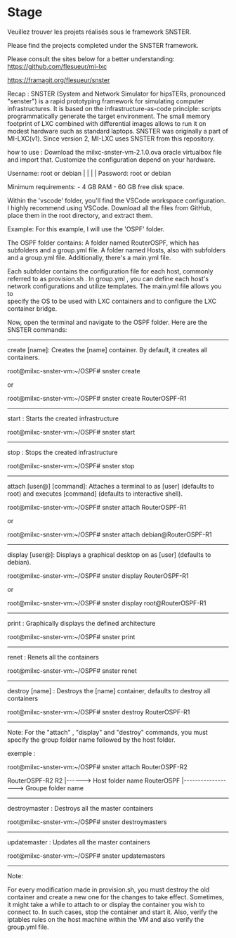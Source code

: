 # Stage
 Veuillez trouver les projets réalisés sous le framework SNSTER. 
 
 Please find the projects completed under the SNSTER framework.

 Please consult the sites below for a better understanding:
  https://github.com/flesueur/mi-lxc
  
  https://framagit.org/flesueur/snster

 Recap : 
  SNSTER (System and Network Simulator for hipsTERs, pronounced "senster") is a rapid prototyping framework for simulating computer infrastructures. It is based on the infrastructure-as-code principle: scripts programmatically         generate the target environment. The small memory footprint of LXC combined with differential images allows to run it on modest hardware such as standard laptops. SNSTER was originally a part of MI-LXC(v1). Since version 2, MI-LXC   uses SNSTER from this repository.

 how to use : 
   Download the milxc-snster-vm-2.1.0.ova oracle virtualbox file and import that.
   Customize the configuration depend on your hardware.
   
   Username: root or debian
              |         |
              |         |
   Password: root or debian
   
  Minimum requirements:
    - 4 GB RAM 
    - 60 GB free disk space.

  Within the 'vscode' folder, you'll find the VSCode workspace configuration. I highly recommend using VSCode. Download all the files from GitHub, place them in the root directory, and extract them.

  Example:
  For this example, I will use the 'OSPF' folder.

  The OSPF folder contains:
   A folder named RouterOSPF, which has subfolders and a group.yml file.
   A folder named Hosts, also with subfolders and a group.yml file.
   Additionally, there's a main.yml file.

 Each subfolder contains the configuration file for each host, commonly referred to as provision.sh . In group.yml , you can define each host's network configurations and utilize templates. The main.yml file allows you to    
 specify the OS to be used with LXC containers and to configure the LXC container bridge.

  Now, open the terminal and navigate to the OSPF folder. Here are the SNSTER commands:

  ------------------------------------------------------------------------------------------------------------------------------------------------
  
  create [name]: Creates the [name] container. By default, it creates all containers.

  root@milxc-snster-vm:~/OSPF# snster create

  or 

  root@milxc-snster-vm:~/OSPF# snster create RouterOSPF-R1
  
 ------------------------------------------------------------------------------------------------------------------------------------------------
 
  start :	Starts the created infrastructure
 
  root@milxc-snster-vm:~/OSPF# snster start
  
  ------------------------------------------------------------------------------------------------------------------------------------------------
  
  stop :	Stops the created infrastructure
 
  root@milxc-snster-vm:~/OSPF#  snster stop

  ------------------------------------------------------------------------------------------------------------------------------------------------
  
  attach [user@]<name> [command]: Attaches a terminal to <name> as [user] (defaults to root) and executes [command] (defaults to interactive shell).
 
  root@milxc-snster-vm:~/OSPF# snster attach  RouterOSPF-R1
 
  or 
 
  root@milxc-snster-vm:~/OSPF# snster attach debian@RouterOSPF-R1
 
 ------------------------------------------------------------------------------------------------------------------------------------------------
 
  display [user@]<name>: Displays a graphical desktop on <name> as [user] (defaults to debian).
 
  root@milxc-snster-vm:~/OSPF# snster display RouterOSPF-R1
 
  or
  
  root@milxc-snster-vm:~/OSPF# snster display root@RouterOSPF-R1
  
  ------------------------------------------------------------------------------------------------------------------------------------------------
  
  print :	Graphically displays the defined architecture
 
  root@milxc-snster-vm:~/OSPF# snster print 

 ------------------------------------------------------------------------------------------------------------------------------------------------
  
 renet :	Renets all the containers

 root@milxc-snster-vm:~/OSPF# snster renet

 ------------------------------------------------------------------------------------------------------------------------------------------------
 
 destroy [name] 	: Destroys the [name] container, defaults to destroy all containers

 root@milxc-snster-vm:~/OSPF# snster destroy RouterOSPF-R1

 ------------------------------------------------------------------------------------------------------------------------------------------------

 Note: For the "attach" ,  "display" and "destroy" commands, you must specify the group folder name followed by the host folder. 

  exemple : 

   root@milxc-snster-vm:~/OSPF# snster attach  RouterOSPF-R2
 
   RouterOSPF-R2
   R2 |------> Host folder name
   RouterOSPF |------------------> Groupe folder name
   

------------------------------------------------------------------------------------------------------------------------------------------------

 destroymaster : Destroys all the master containers

 root@milxc-snster-vm:~/OSPF# snster destroymasters 

 ------------------------------------------------------------------------------------------------------------------------------------------------
 
 updatemaster : Updates all the master containers

 root@milxc-snster-vm:~/OSPF# snster  updatemasters 
 
------------------------------------------------------------------------------------------------------------------------------------------------
 Note:

 For every modification made in provision.sh, you must destroy the old container and create a new one for the changes to take effect. Sometimes, it might take a while to attach to or display the container you wish to connect to. In such cases, stop the container and start it. Also, verify the iptables rules on the host machine within the VM and also verify the group.yml file.

 
  
